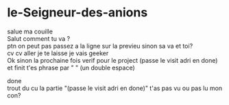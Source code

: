 # le-Seigneur-des-anions
salue ma couille  
Salut comment tu va ?  
ptn on peut pas passez a la ligne sur la previeu sinon sa va et toi?  
cv cv aller je te laisse je vais geeker  
Ok sinon la prochaine fois verif pour le project (passe le visit adri en done) et finit t'es phrase par "  " (un double espace)  

done  
trout du cu la partie "(passe le visit adri en done)" t'as pas vu ou pas lu mon con?  
